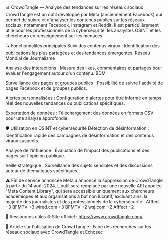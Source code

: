 📊 CrowdTangle — Analyse des tendances sur les réseaux sociaux
CrowdTangle est un outil développé par Meta (anciennement Facebook) qui permet de suivre et d'analyser les contenus publics sur les réseaux sociaux, notamment Facebook, Instagram et Reddit. Il est particulièrement utile pour les professionnels de la cybersécurité, les analystes OSINT et les chercheurs en renseignement sur les menaces.

🔍 Fonctionnalités principales
Suivi des contenus viraux : Identification des publications les plus partagées et des tendances émergentes.
Réseau Mondial de Journalisme

Analyse des interactions : Mesure des likes, commentaires et partages pour évaluer l'engagement autour d'un contenu.
BDM

Surveillance des pages et groupes publics : Possibilité de suivre l'activité de pages Facebook et de groupes publics.

Alertes personnalisées : Configuration d'alertes pour être informé en temps réel des nouvelles tendances ou publications spécifiques.

Exportation de données : Téléchargement des données en formats CSV pour une analyse approfondie.

🛡️ Utilisation en OSINT et cybersécurité
Détection de désinformation : Identification rapide des campagnes de désinformation et des contenus viraux suspects.

Analyse de l'influence : Évaluation de l'impact des publications et des pages sur l'opinion publique.

Veille stratégique : Surveillance des sujets sensibles et des discussions autour de thématiques spécifiques.

⚠️ Fin de service annoncée
Meta a annoncé la suppression de CrowdTangle à partir du 14 août 2024. L'outil sera remplacé par une nouvelle API appelée "Meta Content Library", qui sera accessible uniquement aux chercheurs académiques et aux organisations à but non lucratif, excluant ainsi la majorité des journalistes et des professionnels de la cybersécurité .
Afffect
+3
BFMTV
+3
wired.com
+3
BFMTV
+2
wsj.com
+2
Afffect
+2

🔗 Ressources utiles
🌐 Site officiel : https://www.crowdtangle.com/

📄 Article sur l'utilisation de CrowdTangle : Faire des recherches sur les réseaux sociaux avec CrowdTangle et Echosec
